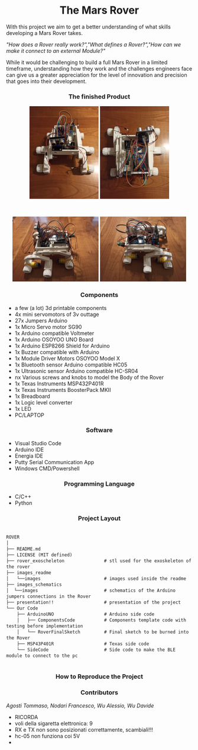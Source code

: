 <h1 align="center">The Mars Rover</h1>

<p>With this project we aim to get a better understanding of what skills developing a Mars Rover takes.</p>
<p><i>"How does a Rover really work?","What defines a Rover?","How can we make it connect to an external Module?"</i></p>
<p>While it would be challenging to build a full Mars Rover in a limited timeframe, understanding how they work and the challenges engineers face can give us a greater appreciation for the level of innovation and precision that goes into their development.</p>

<h3 align="center">The finished Product</h3>

<p float="left" align="center">
<img src="./images_readme/Rover1.jpg" height="250">
<img src="./images_readme/Rover2.jpg" height="250">
</p>

<br>

<p float="left" align="center">
<img src="./images_readme/Rover3.jpg" height="175">
<img src="./images_readme/Rover4.jpg" height="175">
</p>

<h3 align="center">Components</h3>

<ul list-style-type: "square">
    <li>a few (a lot) 3d printable components</li>
    <li>4x mini servomotors of 3v outtage</li>
    <li>27x Jumpers Arduino</li>
    <li>1x Micro Servo motor SG90</li>
    <li>1x Arduino compatible Voltmeter</li>
    <li>1x Arduino OSOYOO UNO Board</li>
    <li>1x Arduino ESP8266 Shield for Arduino</li>
    <li>1x Buzzer compatible with Arduino</li>
    <li>1x Module Driver Motors OSOYOO Model X</li>
    <li>1x Bluetooth sensor Arduino compatible HC05</li>
    <li>1x Ultrasonic sensor Arduino compatible HC-SR04</li>
    <li>nx Various screws and knobs to model the Body of the Rover</li>
    <li>1x Texas Instruments MSP432P401R</li>
    <li>1x Texas Instruments BoosterPack MKII</li>
    <li>1x Breadboard</li>
    <li>1x Logic level converter</li>
    <li>1x LED</li>
    <li>PC/LAPTOP</li>
</ul>

<h3 align="center">Software</h3>

<ul>
    <li>Visual Studio Code</li>
    <li>Arduino IDE</li>
    <li>Energia IDE</li>
    <li>Putty Serial Communication App</li>
    <li>Windows CMD/Powershell</li>
</ul>

<h3 align="center">Programming Language</h3>

<ul>
    <li>C/C++</li>
    <li>Python</li>
</ul>

<h3 align="center">Project Layout</h3>

<pre>
<code>
ROVER
│
├── README.md
├── LICENSE (MIT defined)
├── rover_exoscheleton               # stl used for the exoskeleton of the rover
├── images_readme                   
│   └──images                        # images used inside the readme
├── images_schematics               
│  └──images                         # schematics of the Arduino jumpers connections in the Rover
├── presentation!!                   # presentation of the project
└── Our Code
    ├── ArduinoUNO                   # Arduino side code
    │   ├── ComponentsCode           # Components template code with testing before implementation
    │   └── RoverFinalSketch         # Final sketch to be burned into the Rover
    ├── MSP43P401R                   # Texas side code
    └── SideCode                     # Side code to make the BLE module to connect to the pc 
</code>
</pre>

<h3 align="center">How to Reproduce the Project</h3>

<h3 align="center">Contributors</h3>

<p><i>Agosti Tommaso, Nodari Francesco, Wu Alessio, Wu Davide</i></p>

<ul>
    <li>RICORDA</li>
    <li>voli della sigaretta elettronica: 9</li>
    <li>RX e TX non sono posizionati correttamente, scambiali!!!</li>
    <li>hc-05 non funziona coi 5V</li>
    <li></li>
</ul>
